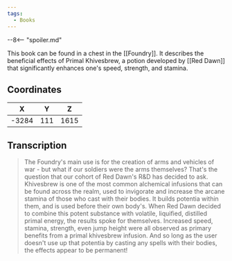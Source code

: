 ```yaml
---
tags:
  - Books
---
```


--8<-- "spoiler.md"

This book can be found in a chest in the [[Foundry]]. It describes the beneficial effects of Primal Khivesbrew, a potion developed by [[Red Dawn]] that significantly enhances one's speed, strength, and stamina.

## Coordinates
| **X** | **Y** | **Z** |
| :---: | :---: | :---: |
| -3284 |  111  | 1615  |

## Transcription
> The Foundry's main use is for the creation of arms and vehicles of war - but what if our soldiers were the arms themselves? That's the question that our cohort of Red Dawn's R&D has decided to ask. Khivesbrew is one of the most common alchemical infusions that can be found across the realm, used to invigorate and increase the arcane stamina of those who cast with their bodies. It builds potentia within them, and is used before their own body's. When Red Dawn decided to combine this potent substance with volatile, liquified, distilled primal energy, the results spoke for themselves. Increased speed, stamina, strength, even jump height were all observed as primary benefits from a primal khivesbrew infusion. And so long as the user doesn't use up that potentia by casting any spells with their bodies, the effects appear to be permanent!

